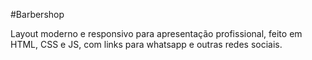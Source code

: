 #Barbershop

Layout moderno e responsivo para apresentação profissional, feito em HTML, CSS e JS, com links para whatsapp e outras redes sociais.
